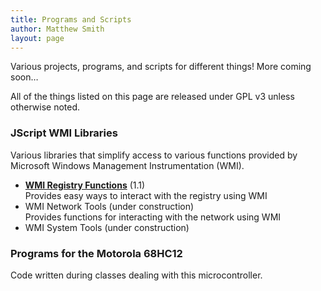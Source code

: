 ```yaml
---
title: Programs and Scripts
author: Matthew Smith
layout: page
---
```

Various projects, programs, and scripts for different things! More coming soon&#8230;

All of the things listed on this page are released under GPL v3 unless otherwise noted.

### JScript WMI Libraries

Various libraries that simplify access to various functions provided by Microsoft Windows Management Instrumentation (WMI).

*   [**WMI Registry Functions**][1] (1.1)  
    Provides easy ways to interact with the registry using WMI
*   WMI Network Tools (under construction)  
    Provides functions for interacting with the network using WMI
*   WMI System Tools (under construction)

### Programs for the Motorola 68HC12

Code written during classes dealing with this microcontroller.

 [1]: /programming/registrytools
